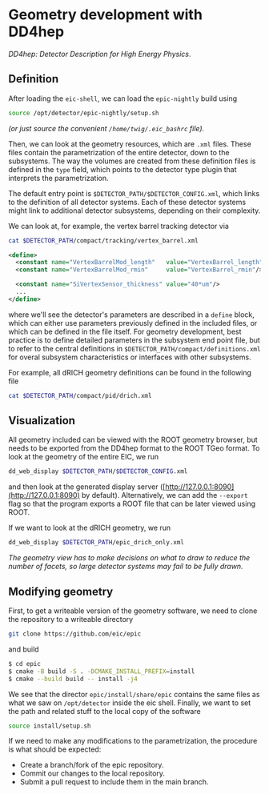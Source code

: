 # Geometry development with DD4hep
*DD4hep: Detector Description for High Energy Physics*.
## Definition
After loading the `eic-shell`, we can load the `epic-nightly` build using
```bash
source /opt/detector/epic-nightly/setup.sh
```
*(or just source the convenient `/home/twig/.eic_bashrc` file).*

Then, we can look at the geometry resources, which are `.xml` files.
These files contain the parametrization of the entire detector, down to the subsystems.
The way the volumes are created from these definition files is defined in the `type` field, which points to the detector type plugin that interprets the parametrization.

The default entry point is `$DETECTOR_PATH/$DETECTOR_CONFIG.xml`, which links to the definition of all detector systems.
Each of these detector systems might link to additional detector subsystems, depending on their complexity.

We can look at, for example, the vertex barrel tracking detector via
```bash
cat $DETECTOR_PATH/compact/tracking/vertex_barrel.xml
```
```xml
<define>
  <constant name="VertexBarrelMod_length"   value="VertexBarrel_length"/>
  <constant name="VertexBarrelMod_rmin"     value="VertexBarrel_rmin"/>

  <constant name="SiVertexSensor_thickness" value="40*um"/>
  ...
</define>
```
where we'll see the detector's parameters are described in a `define` block, which can either use parameters previously defined in the included files, or which can be defined in the file itself.
For geometry development, best practice is to define detailed parameters in the subsystem end point file, but to refer to the central definitions in `$DETECTOR_PATH/compact/definitions.xml` for overal subsystem characteristics or interfaces with other subsystems.

For example, all dRICH geometry definitions can be found in the following file
```bash
cat $DETECTOR_PATH/compact/pid/drich.xml
```

## Visualization
All geometry included can be viewed with the ROOT geometry browser, but needs to be exported from the DD4hep format to the ROOT TGeo format.
To look at the geometry of the entire EIC, we run
```bash
dd_web_display $DETECTOR_PATH/$DETECTOR_CONFIG.xml
```
and then look at the generated display server ([http://127.0.0.1:8090](http://127.0.0.1:8090) by default).
Alternatively, we can add the `--export` flag so that the program exports a ROOT file that can be later viewed using ROOT.

If we want to look at the dRICH geometry, we run
```bash
dd_web_display $DETECTOR_PATH/epic_drich_only.xml
```

*The geometry view has to make decisions on what to draw to reduce the number of facets, so large detector systems may fail to be fully drawn.*

## Modifying geometry
First, to get a writeable version of the geometry software, we need to clone the repository to a writeable directory
```bash
git clone https://github.com/eic/epic
```
and build
```bash
$ cd epic
$ cmake -B build -S . -DCMAKE_INSTALL_PREFIX=install
$ cmake --build build -- install -j4
```

We see that the director `epic/install/share/epic` contains the same files as what we saw on `/opt/detector` inside the eic shell.
Finally, we want to set the path and related stuff to the local copy of the software
```bash
source install/setup.sh
```

If we need to make any modifications to the parametrization, the procedure is what should be expected:
* Create a branch/fork of the epic repository.
* Commit our changes to the local repository.
* Submit a pull request to include them in the main branch.
